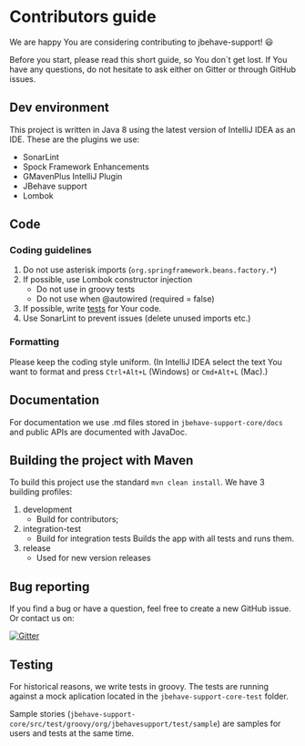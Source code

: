 # Contributors guide
We are happy You are considering contributing to jbehave-support! 😃

Before you start, please read this short guide, so You don`t get lost. If You have any questions, do not hesitate to ask either on Gitter or through GitHub issues.

## Dev environment
This project is written in Java 8 using the latest version of IntelliJ IDEA as an IDE. These are the plugins we use:
* SonarLint
* Spock Framework Enhancements
* GMavenPlus IntelliJ Plugin
* JBehave support
* Lombok

## Code
### Coding guidelines
1. Do not use asterisk imports (`org.springframework.beans.factory.*`)
2. If possible, use Lombok constructor injection
    * Do not use in groovy tests
    * Do not use when @autowired (required = false)
3. If possible, write [tests](#testing) for Your code.
4. Use SonarLint to prevent issues (delete unused imports etc.)
    
### Formatting
Please keep the coding style uniform. (In IntelliJ IDEA select the text You want to format and press `Ctrl+Alt+L` (Windows) or `Cmd+Alt+L` (Mac).)

## Documentation
For documentation we use .md files stored in `jbehave-support-core/docs` and public APIs are documented with JavaDoc.

## Building the project with Maven
To build this project use the standard `mvn clean install`. We have 3 building profiles:
1. development
    * Build for contributors;
2. integration-test
    * Build for integration tests Builds the app with all tests and runs them.
3. release
    * Used for new version releases
    
## Bug reporting
If you find a bug or have a question, feel free to create a new GitHub issue. Or contact us on:

[![Gitter](https://badges.gitter.im/jbehave-support/community.svg)](https://gitter.im/jbehave-support/community?utm_source=badge&utm_medium=badge&utm_campaign=pr-badge)

## Testing
For historical reasons, we write tests in groovy. The tests are running against a mock aplication located in the `jbehave-support-core-test` folder.

Sample stories (`jbehave-support-core/src/test/groovy/org/jbehavesupport/test/sample`) are samples for users and tests at the same time.
